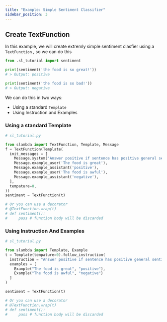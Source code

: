 ```yaml
---
title: "Example: Simple Sentiment Classifier"
sidebar_position: 3
---
```


## Create TextFunction

In this example, we will create extremly simple sentiment clasfier using a `TextFunction` , so we can do this

```py
from .sl_tutorial import sentiment

print(sentiment('the food is so great!'))
# > Output: positive

print(sentiment('the food is so bad!'))
# > Output: negative
```

We can do this in two ways:
* Using a standard `Template`
* Using Instruction and Examples

### Using a standard Template
```py
# sl_tutorial.py

from slambda import TextFunction, Template, Message
f = TextFunction(Template(
  init_messages = [
    Message.system('Answer positive if sentence has positive general sentiment, otherwise answer negative.'),
    Message.example_user('The food is great'),
    Message.example_assistant('positive'),
    Message.example_user('The food is awful'),
    Message.example_assistant('negative'),
  ],
  tempature=0,
))
sentiment = TextFunction(t)

# Or you can use a decorator
# @TextFunction.wrap(t)
# def sentiment():
#     pass # function body will be discarded
```

###  Using Instruction And Examples

```py
# sl_tutorial.py

from slambda import Template, Example
t = Template(tempature=0).follow_instruction(
  instruction = "Answer positive if sentence has positive general sentiment, otherwise answer negative.",
  examples = [
    Example("The food is great", "positive"),
    Example("The food is awful", "negative")
  ]
)

sentiment = TextFunction(t)

# Or you can use a decorator
# @TextFunction.wrap(t)
# def sentiment():
#     pass # function body will be discarded

```